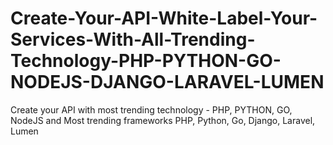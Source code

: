 # Create-Your-API-White-Label-Your-Services-With-All-Trending-Technology-PHP-PYTHON-GO-NODEJS-DJANGO-LARAVEL-LUMEN
Create your API with most trending technology - PHP, PYTHON, GO, NodeJS and Most trending frameworks PHP, Python, Go, Django, Laravel, Lumen

